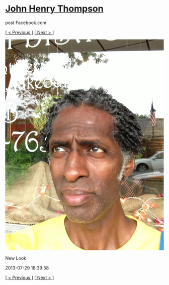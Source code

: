 # [John Henry Thompson](../README.md)
post Facebook.com

[[ < Previous ]](2013-07-29-1.md) [[ Next > ]](2013-07-29-3.md)

[![](../media/2013-07-29/New-Look-1.jpg)](../README.md)

New Look

2013-07-29 18:39:58

[[ < Previous ]](2013-07-29-1.md) [[ Next > ]](2013-07-29-3.md)